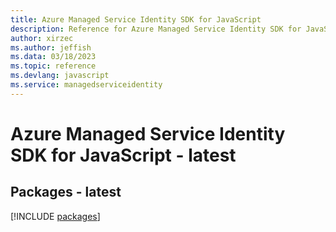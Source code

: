 ```yaml
---
title: Azure Managed Service Identity SDK for JavaScript
description: Reference for Azure Managed Service Identity SDK for JavaScript
author: xirzec
ms.author: jeffish
ms.data: 03/18/2023
ms.topic: reference
ms.devlang: javascript
ms.service: managedserviceidentity
---
```

# Azure Managed Service Identity SDK for JavaScript - latest
## Packages - latest
[!INCLUDE [packages](managed-service-identity-index.md)]